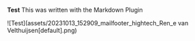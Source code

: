 **Test**
This was written with the Markdown Plugin

![Test](assets/20231013_152909_mailfooter_hightech_Ren_e van Velthuijsen[default].png)

